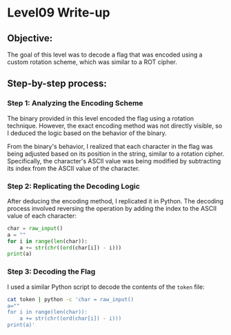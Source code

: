 # Level09 Write-up

## Objective:

The goal of this level was to decode a flag that was encoded using a custom rotation scheme, which was similar to a ROT cipher.

## Step-by-step process:

### Step 1: Analyzing the Encoding Scheme

The binary provided in this level encoded the flag using a rotation technique. However, the exact encoding method was not directly visible, so I deduced the logic based on the behavior of the binary.

From the binary's behavior, I realized that each character in the flag was being adjusted based on its position in the string, similar to a rotation cipher. Specifically, the character's ASCII value was being modified by subtracting its index from the ASCII value of the character.

### Step 2: Replicating the Decoding Logic

After deducing the encoding method, I replicated it in Python. The decoding process involved reversing the operation by adding the index to the ASCII value of each character:

```python
char = raw_input()
a = ""
for i in range(len(char)):
    a += str(chr((ord(char[i]) - i)))
print(a)
```

### Step 3: Decoding the Flag

I used a similar Python script to decode the contents of the `token` file:

```bash
cat token | python -c 'char = raw_input()
a=""
for i in range(len(char)):
    a += str(chr((ord(char[i]) - i)))
print(a)'
```
